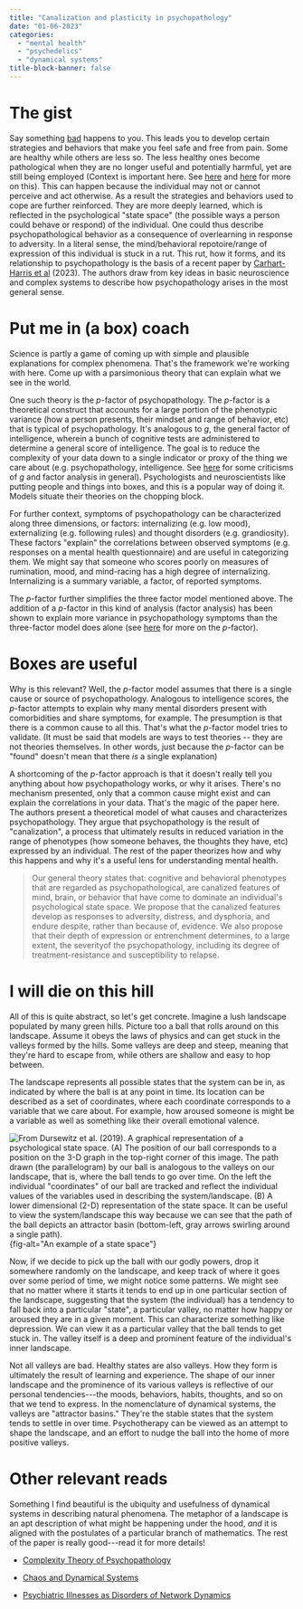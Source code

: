 ```yaml
---
title: "Canalization and plasticity in psychopathology"
date: "01-06-2023"
categories: 
  - "mental health"
  - "psychedelics"
  - "dynamical systems"
title-block-banner: false
---
```


# The gist

Say something [bad](https://sashachapin.substack.com/p/how-i-wish-trauma-had-been-explained) happens to you. This leads you to develop certain strategies and behaviors that make you feel safe and free from pain. Some are healthy while others are less so. The less healthy ones become pathological when they are no longer useful and potentially harmful, yet are still being employed (Context is important here. See [here](https://link.springer.com/chapter/10.1007/978-3-319-42834-5_3) and [here](https://psyarxiv.com/f68ej/) for more on this). This can happen because the individual may not or cannot perceive and act otherwise. As a result the strategies and behaviors used to cope are further reinforced. They are more deeply learned, which is reflected in the psychological "state space" (the possible ways a person could behave or respond) of the individual. One could thus describe psychopathological behavior as a consequence of overlearning in response to adversity. In a literal sense, the mind/behavioral repotoire/range of expression of this individual is stuck in a rut. This rut, how it forms, and its relationship to psychopathology is the basis of a recent paper by [Carhart-Harris et al](https://www.sciencedirect.com/science/article/abs/pii/S0028390822004579) (2023). The authors draw from key ideas in basic neuroscience and complex systems to describe how psychopathology arises in the most general sense.

# Put me in (a box) coach

Science is partly a game of coming up with simple and plausible explanations for complex phenomena. That's the framework we're working with here. Come up with a parsimonious theory that can explain what we see in the world.

One such theory is the *p*-factor of psychopathology. The *p*-factor is a theoretical construct that accounts for a large portion of the phenotypic variance (how a person presents, their mindset and range of behavior, etc) that is typical of psychopathology. It's analogous to *g*, the general factor of intelligence, wherein a bunch of cognitive tests are administered to determine a general score of intelligence. The goal is to reduce the complexity of your data down to a single indicator or proxy of the thing we care about (e.g. psychopathology, intelligence. See [here](http://bactra.org/weblog/523.html) for some criticisms of *g* and factor analysis in general). Psychologists and neuroscientists like putting people and things into boxes, and this is a popular way of doing it. Models situate their theories on the chopping block.

For further context, symptoms of psychopathology can be characterized along three dimensions, or factors: internalizing (e.g. low mood), externalizing (e.g. following rules) and thought disorders (e.g. grandiosity). These factors "explain" the correlations between observed symptoms (e.g. responses on a mental health questionnaire) and are useful in categorizing them. We might say that someone who scores poorly on measures of rumination, mood, and mind-racing has a high degree of internalizing. Internalizing is a summary variable, a factor, of reported symptoms.

The *p*-factor further simplifies the three factor model mentioned above. The addition of a *p*-factor in this kind of analysis (factor analysis) has been shown to explain more variance in psychopathology symptoms than the three-factor model does alone (see [here](https://pubmed.ncbi.nlm.nih.gov/25360393/) for more on the *p*-factor).

# Boxes are useful

Why is this relevant? Well, the *p*-factor model assumes that there is a single cause or source of psychopathology. Analogous to intelligence scores, the *p*-factor attempts to explain why many mental disorders present with comorbidities and share symptoms, for example. The presumption is that there is a common cause to all this. That's what the *p*-factor model tries to validate. (It must be said that models are ways to test theories -- they are not theories themselves. In other words, just because the *p*-factor can be "found" doesn't mean that there *is* a single explanation)

A shortcoming of the *p*-factor approach is that it doesn't really tell you anything about how psychopathology works, or why it arises. There's no mechanism presented, only that a common cause might exist and can explain the correlations in your data. That's the magic of the paper here. The authors present a theoretical model of what causes and characterizes psychopathology. They argue that psychopathology is the result of "canalization", a process that ultimately results in reduced variation in the range of phenotypes (how someone behaves, the thoughts they have, etc) expressed by an individual. The rest of the paper theorizes how and why this happens and why it's a useful lens for understanding mental health.

> Our general theory states that: cognitive and behavioral phenotypes that are regarded as psychopathological, are canalized features of mind, brain, or behavior that have come to dominate an individual's psychological state space. We propose that the canalized features develop as responses to adversity, distress, and dysphoria, and endure despite, rather than because of, evidence. We also propose that their depth of expression or entrenchment determines, to a large extent, the severityof the psychopathology, including its degree of treatment-resistance and susceptibility to relapse.

# I will die on this hill

All of this is quite abstract, so let's get concrete. Imagine a lush landscape populated by many green hills. Picture too a ball that rolls around on this landscape. Assume it obeys the laws of physics and can get stuck in the valleys formed by the hills. Some valleys are deep and steep, meaning that they're hard to escape from, while others are shallow and easy to hop between.

The landscape represents all possible states that the system can be in, as indicated by where the ball is at any point in time. Its location can be described as a set of coordinates, where each coordinate corresponds to a variable that we care about. For example, how aroused someone is might be a variable as well as something like their overall emotional valence.

![From [Dursewitz et al. (2019)](https://pubmed.ncbi.nlm.nih.gov/32249208/). A graphical representation of a psychological state space. (A) The position of our ball corresponds to a position on the 3-D graph in the top-right corner of this image. The path drawn (the parallelogram) by our ball is analogous to the valleys on our landscape, that is, where the ball tends to go over time. On the left the individual "coordinates" of our ball are tracked and reflect the individual values of the variables used in describing the system/landscape. (B) A lower dimensional (2-D) representation of the state space. It can be useful to view the system/landscape this way because we can see that the path of the ball depicts an attractor basin (bottom-left, gray arrows swirling around a single path).](statespace.png){fig-alt="An example of a state space"}

Now, if we decide to pick up the ball with our godly powers, drop it somewhere randomly on the landscape, and keep track of where it goes over some period of time, we might notice some patterns. We might see that no matter where it starts it tends to end up in one particular section of the landscape, suggesting that the system (the individual) has a tendency to fall back into a particular "state", a particular valley, no matter how happy or aroused they are in a given moment. This can characterize something like depression. We can view it as a particular valley that the ball tends to get stuck in. The valley itself is a deep and prominent feature of the individual's inner landscape.

Not all valleys are bad. Healthy states are also valleys. How they form is ultimately the result of learning and experience. The shape of our inner landscape and the prominence of its various valleys is reflective of our personal tendencies---the moods, behaviors, habits, thoughts, and so on that we tend to express. In the nomenclature of dynamical systems, the valleys are "attractor basins." They're the stable states that the system tends to settle in over time. Psychotherapy can be viewed as an attempt to shape the landscape, and an effort to nudge the ball into the home of more positive valleys.

# Other relevant reads

Something I find beautiful is the ubiquity and usefulness of dynamical systems in describing natural phenomena. The metaphor of a landscape is an apt description of what might be happening under the hood, *and* it is aligned with the postulates of a particular branch of mathematics. The rest of the paper is really good---read it for more details!

-   [Complexity Theory of Psychopathology](https://www.semanticscholar.org/paper/Complexity-Theory-of-Psychopathology-Olthof-Hasselman/46b33cd0b16d970dac9325b2b6f00900272b7432)

-   [Chaos and Dynamical Systems](https://press.princeton.edu/books/paperback/9780691161525/chaos-and-dynamical-systems)

-   [Psychiatric Illnesses as Disorders of Network Dynamics](https://pubmed.ncbi.nlm.nih.gov/32249208/)
